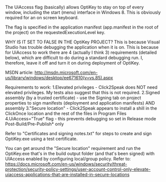 The UiAccess flag (basically) allows OptiKey to stay on top of every window, including the start (menu) interface in Windows 8.
This is obviously required for an on screen keyboard.

The flag is specified in the application manifest (app.manifest in the root of the project) on the requestedExecutionLevel key.

WHY IS IT SET TO FALSE IN THE OptiKey PROJECT? This is because Visual Studio has trouble debugging the application when it is on.
This is because for UiAccess to work there are 4 (actually I think 3) requirements (detailed below), which are difficult to do during a
standard debugging run. I, therefore, leave it off and turn it on during deployment of OptiKey.

MSDN article: http://msdn.microsoft.com/en-us/library/windows/desktop/ee671610(v=vs.85).aspx

Requirements to work:
	1.Elevated privileges - Click2Speak does NOT need elevated privileges. My tests also suggest that this is not required.
	2.Signed assembly (by a trusted certificate) - use the Signing tab on project properties to sign manifests (deployment and application manifests) AND assembly
	3."Secure location" - Click2Speak appears to install a shill in the ClickOnce location and the rest of the files in Program Files
	4.UiAccess="True" flag - this prevents debugging so set in Release mode Post-Build/Pre-Publish* only

Refer to "Certificates and signing notes.txt" for steps to create and sign OptiKey.exe using a test certificate.

You can get around the "Secure location" requirement and run the OptiKey.exe that's in the build output folder (and that's been signed)
with UIAccess enabled by configuring local/group policy. Refer to: 
https://docs.microsoft.com/en-us/windows/security/threat-protection/security-policy-settings/user-account-control-only-elevate-uiaccess-applications-that-are-installed-in-secure-locations
